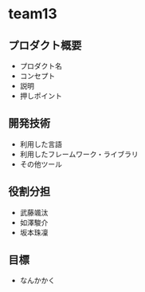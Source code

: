 # team13

## プロダクト概要
 - プロダクト名
 - コンセプト
 - 説明
 - 押しポイント

## 開発技術
 - 利用した言語
 - 利用したフレームワーク・ライブラリ
 - その他ツール

## 役割分担
 - 武藤颯汰
 - 如澤駿介
 - 坂本珠凜

## 目標
 - なんかかく
